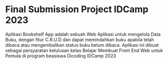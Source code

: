 # Final Submission Project IDCamp 2023

Aplikasi Bookshelf App adalah sebuah Web Aplikasi untuk mengelola Data Buku, dengan fitur C.R.U.D dan dapat memindahkan buku apabila telah dibaca atau mengembalikan status buku belum dibaca. Aplikasi ini dibuat sebagai persyaratan kelulusan kelas Belajar Membuat Front End Web untuk Pemula di program beasiswa Dicoding IDCamp 2023
